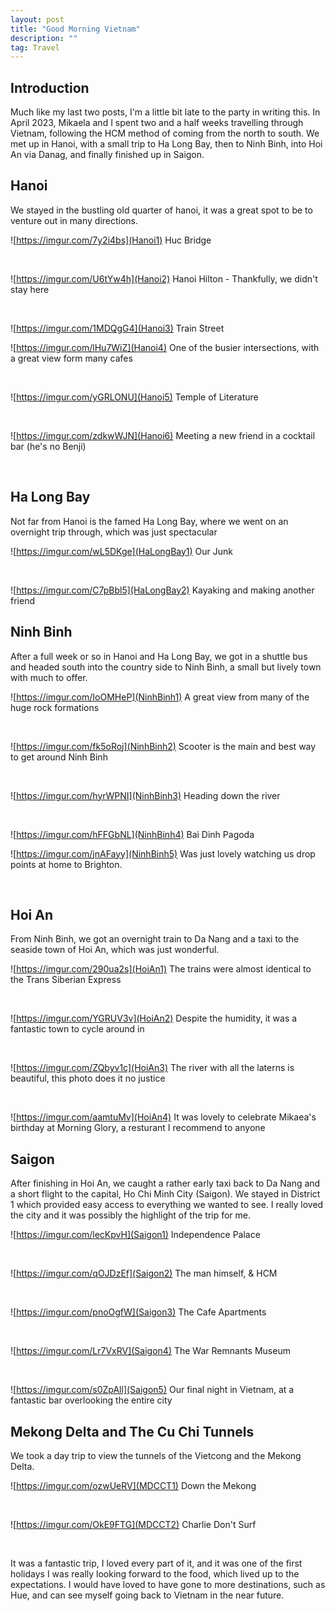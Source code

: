 ```yaml
---
layout: post
title: "Good Morning Vietnam"
description: ""
tag: Travel
---
```

## Introduction 
Much like my last two posts, I'm a little bit late to the party in writing this. In April 2023, Mikaela and I spent two and a half weeks travelling through Vietnam, following the HCM method of coming from the north to south. We met up in Hanoi, with a small trip to Ha Long Bay, then to Ninh Binh, into Hoi An via Danag, and finally finished up in Saigon. 

## Hanoi
We stayed in the bustling old quarter of hanoi, it was a great spot to be to venture out in many directions.

![https://imgur.com/7y2i4bs](Hanoi1)
Huc Bridge

<br>

![https://imgur.com/U6tYw4h](Hanoi2)
Hanoi Hilton - Thankfully, we didn't stay here

<br>

![https://imgur.com/1MDQgG4](Hanoi3)
Train Street

![https://imgur.com/lHu7WiZ](Hanoi4)
One of the busier intersections, with a great view form many cafes

<br>

![https://imgur.com/yGRLONU](Hanoi5)
Temple of Literature

<br>

![https://imgur.com/zdkwWJN](Hanoi6)
Meeting a new friend in a cocktail bar (he's no Benji)

<br>

## Ha Long Bay
Not far from Hanoi is the famed Ha Long Bay, where we went on an overnight trip through, which was just spectacular

![https://imgur.com/wL5DKge](HaLongBay1)
Our Junk

<br>

![https://imgur.com/C7pBbl5](HaLongBay2)
Kayaking and making another friend


## Ninh Binh
After a full week or so in Hanoi and Ha Long Bay, we got in a shuttle bus and headed south into the country side to Ninh Binh, a small but lively town with much to offer.

![https://imgur.com/IoOMHeP](NinhBinh1)
A great view from many of the huge rock formations

<br>

![https://imgur.com/fk5oRoj](NinhBinh2)
Scooter is the main and best way to get around Ninh Binh

<br>

![https://imgur.com/hyrWPNI](NinhBinh3)
Heading down the river

<br>

![https://imgur.com/hFFGbNL](NinhBinh4)
Bai Dinh Pagoda

![https://imgur.com/jnAFayy](NinhBinh5)
Was just lovely watching us drop points at home to Brighton.

<br>

## Hoi An
From Ninh Binh, we got an overnight train to Da Nang and a taxi to the seaside town of Hoi An, which was just wonderful.

![https://imgur.com/290ua2s](HoiAn1)
The trains were almost identical to the Trans Siberian Express

<br>

![https://imgur.com/YGRUV3v](HoiAn2)
Despite the humidity, it was a fantastic town to cycle around in

<br>

![https://imgur.com/ZQbyv1c](HoiAn3)
The river with all the laterns is beautiful, this photo does it no justice

<br>

![https://imgur.com/aamtuMv](HoiAn4)
It was lovely to celebrate Mikaea's birthday at Morning Glory, a resturant I recommend to anyone


## Saigon
After finishing in Hoi An, we caught a rather early taxi back to Da Nang and a short flight to the capital, Ho Chi Minh City (Saigon). We stayed in District 1 which provided easy access to everything we wanted to see. I really loved the city and it was possibly the highlight of the trip for me.

![https://imgur.com/lecKpvH](Saigon1)
Independence Palace

<br>

![https://imgur.com/qOJDzEf](Saigon2)
The man himself, & HCM

<br>

![https://imgur.com/pnoOgfW](Saigon3)
The Cafe Apartments

<br>

![https://imgur.com/Lr7VxRV](Saigon4)
The War Remnants Museum

<br>

![https://imgur.com/s0ZpAll](Saigon5)
Our final night in Vietnam, at a fantastic bar overlooking the entire city

## Mekong Delta and The Cu Chi Tunnels
We took a day trip to view the tunnels of the Vietcong and the Mekong Delta.

![https://imgur.com/ozwUeRV](MDCCT1)
Down the Mekong

<br>

![https://imgur.com/OkE9FTG](MDCCT2)
Charlie Don't Surf

<br>

It was a fantastic trip, I loved every part of it, and it was one of the first holidays I was really looking forward to the food, which lived up to the expectations. I would have loved to have gone to more destinations, such as Hue, and can see myself going back to Vietnam in the near future.


